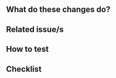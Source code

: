 <!-- Common title prefixes/annotations:

WIP: work in progress

Consider prefix your PR message with an emoticon
  🐛 bugfix
  ✨ new feature
  ♻️ refactoring
  💄 updates UI or 🚸 UX/usability
  🚑️ hotfix
  ⚗️ experimental
  ⬆️ upgrades dependencies
  📝 documentation
or from https://gitmoji.dev/

and append (⚠️ devops) if changes in devops configuration required before deploying
-->

## What do these changes do?

<!-- Explain REVIEWERS what is this PR about -->


## Related issue/s

<!-- Enumerate REVIEWERS other issues

e.g.

- #26 : node_ports should have retry policies when upload/download fails  (FIXED)
- ITISFoundation/osparc-issues#304: (Part 2) Prep2Go: creating features to support complex S4L scripts (IMPLEMENTED)

-->


## How to test

<!-- Give REVIEWERS some hits or code snippets on how could this be tested -->


## Checklist

<!-- This is YOUR section

Add here YOUR checklist/notes to guide and monitor the progress of the case!

e.g.

- [ ] Openapi changes? ``make openapi-specs``, ``git commit ...`` and then ``make version-*``)
- [ ] Database migration script? ``cd packages/postgres-database``, ``make setup-commit``, ``sc-pg review -m "my changes"``
- [ ] Unit tests for the changes exist
- [ ] Runs in the swarm
- [ ] Documentation reflects the changes
- [ ] New module? Add your github username to [.github/CODEOWNERS](.github/CODEOWNERS)
-->
